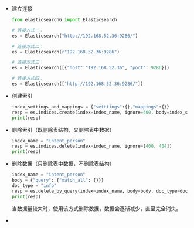 - 建立连接

  ```python
  from elasticsearch6 import Elasticsearch
  
  # 连接方式一：
  es = Elasticsearch("http://192.168.52.36:9286/")
  
  # 连接方式二：
  es = Elasticsearch(r"192.168.52.36:9286")
  
  # 连接方式三：
  es = Elasticsearch([{"host":"192.168.52.36", "port": 9286}])
  
  # 连接方式四：
  es = Elasticsearch(["http://192.168.52.36:9286/"])
  ```

  

- 创建索引

  ```python
  index_settings_and_mappings = {"setttings":{},"mappings":{}}
  resp = es.indices.create(index=index_name, ignore=400, body=index_settings_and_mappings)
  print(resp)
  ```

  

- 删除索引（既删除表结构，又删除表中数据）

  ```python
  index_name = "intent_person"
  resp = es.indices.delete(index=index_name, ignore=[400, 404])
  print(resp)
  ```

  

- 删除数据（只删除表中数据，不删除表结构）

  ```python
  index_name = "intent_person"
  body = {"query": {"match_all": {}}}
  doc_type = "info"
  resp = es.delete_by_query(index=index_name, body=body, doc_type=doc_type)
  print(resp)
  
  ```

  当数据量较大时，使用该方式删除数据，数据会逐渐减少，直至完全消失。

- 

